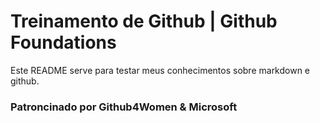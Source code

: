 # Treinamento de Github | Github Foundations

Este README serve para testar meus conhecimentos sobre markdown e github.

### Patroncinado por Github4Women & Microsoft
